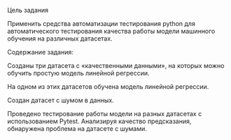 Цель задания

Применить средства автоматизации тестирования python для автоматического тестирования качества работы модели машинного обучения на различных датасетах.


Содержание задания:

Созданы три датасета с «качественными данными», на которых можно обучить простую модель линейной регрессии.

На одном из этих датасетов обучена модель линейной регрессии.

Создан датасет с шумом в данных.

Проведено тестирование работы модели на разных датасетах с использованием Pytest. Анализируя качество предсказания, обнаружена проблема на датасете с шумами.
